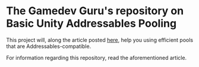 # The Gamedev Guru's repository on Basic **Unity Addressables Pooling**

This project will, along the article posted [here](https://thegamedev.guru/unity-addressables/pooling/), help you using efficient pools that are Addressables-compatible.

For information regarding this repository, read the aforementioned article.